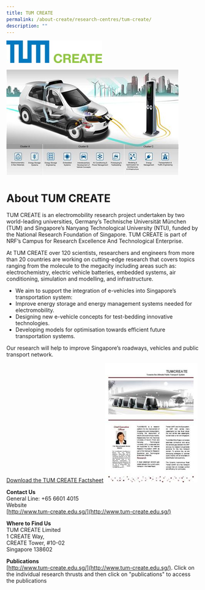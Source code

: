 ```yaml
---
title: TUM CREATE
permalink: /about-create/research-centres/tum-create/
description: ""
---
```



![](/images/tum1.jpg)

![](/images/tum2.jpg)

# About TUM CREATE

TUM CREATE is an electromobility research project undertaken by two world-leading universities, Germany’s Technische Universität München (TUM) and Singapore’s Nanyang Technological University (NTU), funded by the National Research Foundation of Singapore. TUM CREATE is part of NRF’s Campus for Research Excellence And Technological Enterprise. 

At TUM CREATE over 120 scientists, researchers and engineers from more than 20 countries are working on cutting-edge research that covers topics ranging from the molecule to the megacity including areas such as: electrochemistry, electric vehicle batteries, embedded systems, air conditioning, simulation and modelling, and infrastructure.

*   We aim to support the integration of e-vehicles into Singapore’s transportation system:
*   Improve energy storage and energy management systems needed for electromobility.
*   Designing new e-vehicle concepts for test-bedding innovative technologies.
*   Developing models for optimisation towards efficient future transportation systems.

Our research will help to improve Singapore’s roadways, vehicles and public transport network.

[Download the TUM CREATE Factsheet](/files/TUMCREATE.pdf)
![](/images/tum3.jpg)

**Contact Us**  
General Line: +65 6601 4015  
Website  
[http://www.tum-create.edu.sg/](http://www.tum-create.edu.sg/)

**Where to Find Us**  
TUM CREATE Limited  
1 CREATE Way,  
CREATE Tower, #10-02  
Singapore 138602

**Publications**  
[http://www.tum-create.edu.sg/](http://www.tum-create.edu.sg/). Click on the individual research thrusts and then click on "publications" to access the publications